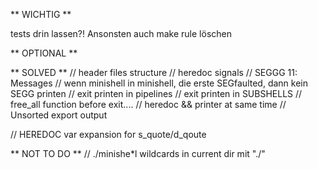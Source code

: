 ** WICHTIG **

tests drin lassen?! Ansonsten auch make rule löschen

** OPTIONAL **

** SOLVED **
// header files structure
// heredoc signals
// SEGGG 11: Messages
// wenn minishell in minishell, die erste SEGfaulted, dann kein SEGG printen
// exit printen in pipelines
// exit printen in SUBSHELLS
// free_all function before exit....
// heredoc && printer at same time
// Unsorted export output

// HEREDOC var expansion for s_quote/d_qoute

** NOT TO DO **
// ./minishe*l wildcards in current dir mit "./"
